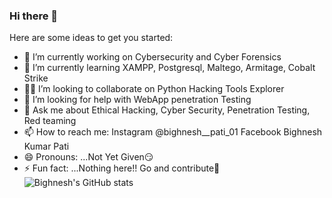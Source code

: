 ### Hi there 👋


Here are some ideas to get you started:

- 🔭 I’m currently working on Cybersecurity and Cyber Forensics
- 🌱 I’m currently learning XAMPP, Postgresql, Maltego, Armitage, Cobalt Strike
- 👨‍💻 I’m looking to collaborate on Python Hacking Tools Explorer
- 🤔 I’m looking for help with WebApp penetration Testing
- 💬 Ask me about Ethical Hacking, Cyber Security, Penetration Testing, Red teaming
- 📫 How to reach me: Instagram @bighnesh__pati_01 Facebook Bighnesh Kumar Pati
- 😄 Pronouns: ...Not Yet Given😏
- ⚡ Fun fact: ...Nothing here!! Go and contribute🧐
![Bighnesh's GitHub stats](https://github-readme-stats.vercel.app/api?username=bighneshpati&show_icons=true&theme=radical)
